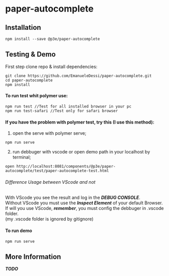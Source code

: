 # paper-autocomplete  


## Installation
```
npm install --save @p3e/paper-autocomplete
```

## Testing & Demo

First step clone repo & install dependencies:
```
git clone https://github.com/EmanueleDessi/paper-autocomplete.git
cd paper-autocomplete
npm install
```

#### To run test whit polymer use:
```
npm run test //Test for all installed browser in your pc
npm run test-safari //Test only for safari browser
```

#### If you have the problem with polymer test, try this (I use this method):

1. open the serve with polymer serve;
```
npm run serve
```
2. run debbuger with vscode or open demo path in your localhost by terminal;
```
open http://localhost:8081/components/@p3e/paper-autocomplete/test/paper-autocomplete-test.html
```

###### Difference Usage between VScode and not
With VScode you see the result and log in the **_DEBUG CONSOLE_**.  
Without VScode you must use the **_Inspect Element_** of your default Browser.  
If will you use VScode, **_remember_**, you must config the debbuger in .vscode folder.  
(my .vscode folder is ignored by gitignore)

#### To run demo
```
npm run serve
```

## More Information

**_TODO_**